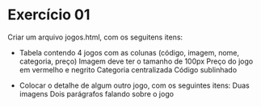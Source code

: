 # Exercício 01

Criar um arquivo jogos.html, com os seguitens itens:

- Tabela contendo 4 jogos com as colunas (código, imagem, nome, categoria, preço)
Imagem deve ter o tamanho de 100px
Preço do jogo em vermelho e negrito
Categoria centralizada
Código sublinhado

- Colocar o detalhe de algum outro jogo, com os seguintes itens:
Duas imagens
Dois parágrafos falando sobre o jogo